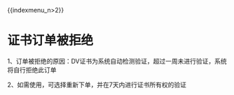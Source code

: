 {{indexmenu_n>2}}

# 证书订单被拒绝

1、订单被拒绝的原因：DV证书为系统自动检测验证，超过一周未进行验证，系统将自行拒绝此订单

2、如需使用，可选择重新下单，并在7天内进行证书所有权的验证
